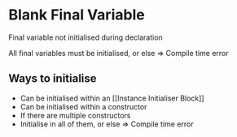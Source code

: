 # Blank Final Variable

Final variable not initialised during declaration

All final variables must be initialised, or else => Compile time error

## Ways to initialise
  
- Can be initialised within an [[Instance Initialiser Block]]
- Can be initialised within a constructor
- If there are multiple constructors
- Initialise in all of them, or else => Compile time error
